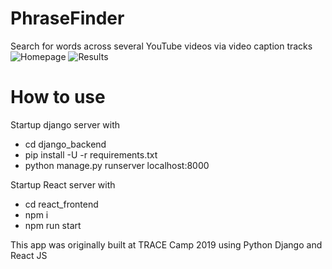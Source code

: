 # PhraseFinder
Search for words across several YouTube videos via video caption tracks
![Homepage](https://i.ibb.co/rtqzhqp/homepage.png)
![Results](https://i.ibb.co/QMMZ7zs/results.png)

# How to use
Startup django server with
- cd django_backend
- pip install -U -r requirements.txt
- python manage.py runserver localhost:8000

Startup React server with 
- cd react_frontend
- npm i
- npm run start

This app was originally built at TRACE Camp 2019 using Python Django and React JS
